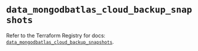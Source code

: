 # `data_mongodbatlas_cloud_backup_snapshots`

Refer to the Terraform Registry for docs: [`data_mongodbatlas_cloud_backup_snapshots`](https://registry.terraform.io/providers/mongodb/mongodbatlas/1.35.0/docs/data-sources/cloud_backup_snapshots).
